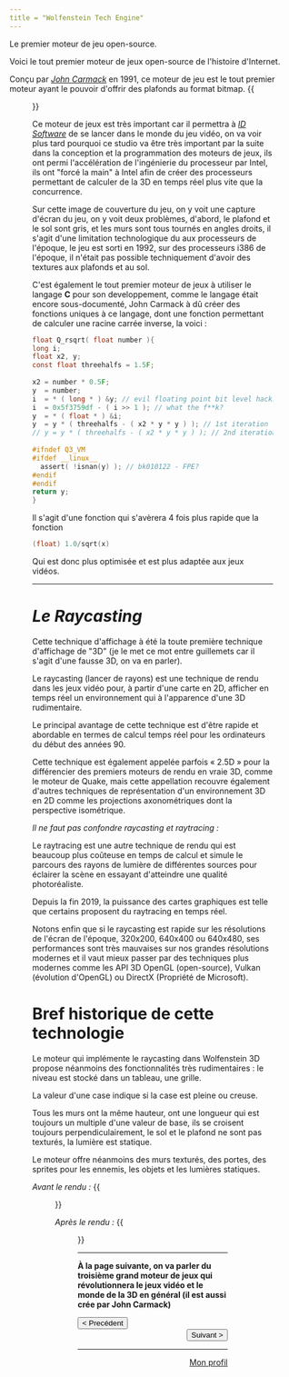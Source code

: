 ```yaml
---
title = "Wolfenstein Tech Engine"
---
```

Le premier moteur de jeu open-source.

Voici le tout premier moteur de jeux open-source de l'histoire d'Internet.

Conçu par [_John Carmack_](https://vhascoet-pro.github.io/portfolio-bts.github.io/carmack) en 1991, ce moteur de
jeu est le tout premier moteur ayant le pouvoir d'offrir des plafonds au format
bitmap.
{{<figure src="https://vhascoet-pro.github.io/portfolio-bts.github.io/pics/Wolf_Engine.webp" alt="Wolfenstein 3D COVER" position="center" style="border-radius: 8px;" caption="Démonstration du moteur de John Carmack" captionPosition="right" captionStyle="color: black;" >}}

Ce moteur de jeux est très important car il permettra à [_ID Software_](https://vhascoet-pro.github.io/portfolio-bts.github.io/id_software)
de se lancer dans le monde du jeu vidéo, on va voir plus tard pourquoi ce studio
va être très important par la suite dans la conception et la programmation des
moteurs de jeux, ils ont permi l'accélération de l'ingénierie du processeur par
Intel, ils ont "forcé la main" à Intel afin de créer des processeurs permettant
de calculer de la 3D en temps réel plus vite que la concurrence.


Sur cette image de couverture du jeu, on y voit une capture d'écran du jeu, on y
voit deux problèmes, d'abord, le plafond et le sol sont gris, et les murs sont
tous tournés en angles droits, il s'agit d'une limitation technologique du aux
processeurs de l'époque, le jeu est sorti en 1992, sur des processeurs i386 de
l'époque, il n'était pas possible techniquement d'avoir des textures aux
plafonds et au sol.

C'est également le tout premier moteur de jeux à utiliser le langage **C**
pour son developpement, comme le langage était encore sous-documenté, John
Carmack à dû créer des fonctions uniques à ce langage, dont une fonction
permettant de calculer une racine carrée inverse, la voici :

```c
float Q_rsqrt( float number ){
long i;
float x2, y;
const float threehalfs = 1.5F;
    
x2 = number * 0.5F;
y  = number;
i  = * ( long * ) &y; // evil floating point bit level hacking
i  = 0x5f3759df - ( i >> 1 ); // what the f**k?
y  = * ( float * ) &i;
y  = y * ( threehalfs - ( x2 * y * y ) ); // 1st iteration
// y = y * ( threehalfs - ( x2 * y * y ) ); // 2nd iteration, this can be removed
    
#ifndef Q3_VM
#ifdef __linux__
  assert( !isnan(y) ); // bk010122 - FPE?
#endif
#endif
return y;
}
```


Il s'agit d'une fonction qui s'avèrera 4 fois plus rapide que la fonction

```c
(float) 1.0/sqrt(x)
```

Qui est donc plus optimisée et est plus adaptée aux jeux vidéos.
***
# _Le Raycasting_
Cette technique d'affichage à été la toute première technique d'affichage de
"3D" (je le met ce mot entre guillemets car il s'agit d'une fausse 3D, on va en
parler).

Le raycasting (lancer de rayons) est une technique de rendu dans les jeux vidéo
pour, à partir d'une carte en 2D, afficher en temps réel un environnement qui à
l'apparence d'une 3D rudimentaire.

Le principal avantage de cette technique est d'être rapide et abordable en
termes de calcul temps réel pour les ordinateurs du début des années 90.

Cette technique est également appelée parfois « 2.5D » pour la différencier des
premiers moteurs de rendu en vraie 3D, comme le moteur de Quake, mais cette
appellation recouvre également d'autres techniques de représentation d'un
environnement 3D en 2D comme les projections axonométriques dont la perspective
isométrique.

_Il ne faut pas confondre raycasting et raytracing :_

Le raytracing est une autre technique de rendu qui est beaucoup plus coûteuse en
temps de calcul et simule le parcours des rayons de lumière de différentes
sources pour éclairer la scène en essayant d'atteindre une qualité
photoréaliste.

Depuis la fin 2019, la puissance des cartes graphiques est telle que certains
proposent du raytracing en temps réel.

Notons enfin que si le raycasting est rapide sur les résolutions de l'écran de
l'époque, 320x200, 640x400 ou 640x480, ses performances sont très mauvaises sur
nos grandes résolutions modernes et il vaut mieux passer par des techniques plus
modernes comme les API 3D OpenGL (open-source), Vulkan (évolution d'OpenGL) ou
DirectX (Propriété de Microsoft).

# Bref historique de cette technologie
Le moteur qui implémente le raycasting dans Wolfenstein 3D propose néanmoins des
fonctionnalités très rudimentaires : le niveau est stocké dans un tableau, une
grille.

La valeur d'une case indique si la case est pleine ou creuse.

Tous les murs ont la même hauteur, ont une longueur qui est toujours un multiple
d'une valeur de base, ils se croisent toujours perpendiculairement, le sol et le
plafond ne sont pas texturés, la lumière est statique.

Le moteur offre néanmoins des murs texturés, des portes, des sprites pour les
ennemis, les objets et les lumières statiques.

_Avant le rendu :_
{{<figure src="https://vhascoet-pro.github.io/portfolio-bts.github.io/pics/WOLF3D_MAP.webp" alt="map_ed" position="center" style="border-radius: 8px;" caption="Exemple d'une carte dans l'éditeur de Wolfenstein 3D" captionPosition="right" captionStyle="color: black;" >}}

_Après le rendu :_
{{<figure src="https://vhascoet-pro.github.io/portfolio-bts.github.io/pics/wolf3d_screenshot.webp" alt="Ingame_scr" position="center" style="border-radius: 8px;" caption="Capture d'écran in-game de Wolfenstein 3D" captionPosition="right" captionStyle="color: black;" >}}
***

**À la page suivante, on va parler du troisième grand moteur de jeux qui
révolutionnera le jeux vidéo et le monde de la 3D en général (il est aussi crée
par John Carmack)**

<div align="left"><button onclick="window.location.href='https://vhascoet-pro.github.io/portfolio-bts.github.io/veille/veille';">< Precédent</button>
<div align="right"><button onclick="window.location.href='https://vhascoet-pro.github.io/portfolio-bts.github.io/veille/veille_p3';">Suivant ></button>

***
[Mon profil](https://vhascoet-pro.github.io/portfolio-bts.github.io/about)
